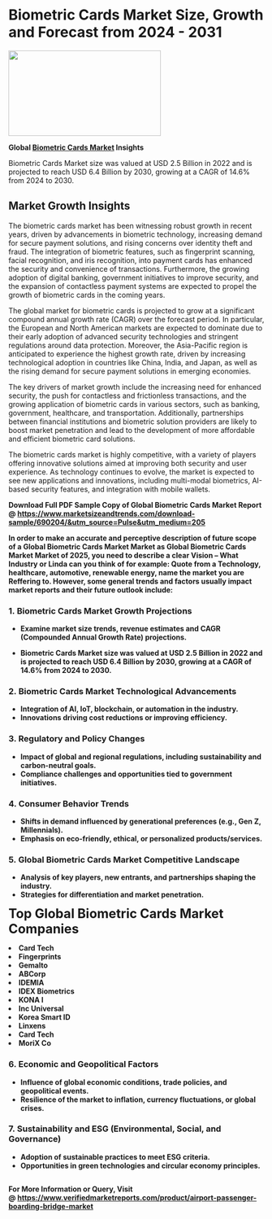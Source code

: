 <H1>Biometric Cards Market Size, Growth and Forecast from 2024 - 2031</H1><img class="aligncenter size-medium wp-image-584254" src="https://thirdeyenews.in/wp-content/uploads/2024/09/Global-Market-Research-300x168.jpeg" alt="" width="300" height="168" /><p><strong>Global&nbsp;<a href="https://www.marketsizeandtrends.com/download-sample/690204/&amp;utm_source=Pulse&amp;utm_medium=205">Biometric Cards Market</a> Insights</strong></p><p>Biometric Cards Market size was valued at USD 2.5 Billion in 2022 and is projected to reach USD 6.4 Billion by 2030, growing at a CAGR of 14.6% from 2024 to 2030.</p><p><h2>Market Growth Insights</h2> <p>The biometric cards market has been witnessing robust growth in recent years, driven by advancements in biometric technology, increasing demand for secure payment solutions, and rising concerns over identity theft and fraud. The integration of biometric features, such as fingerprint scanning, facial recognition, and iris recognition, into payment cards has enhanced the security and convenience of transactions. Furthermore, the growing adoption of digital banking, government initiatives to improve security, and the expansion of contactless payment systems are expected to propel the growth of biometric cards in the coming years.</p> <p><strong></strong></p> <p>The global market for biometric cards is projected to grow at a significant compound annual growth rate (CAGR) over the forecast period. In particular, the European and North American markets are expected to dominate due to their early adoption of advanced security technologies and stringent regulations around data protection. Moreover, the Asia-Pacific region is anticipated to experience the highest growth rate, driven by increasing technological adoption in countries like China, India, and Japan, as well as the rising demand for secure payment solutions in emerging economies.</p> <p>The key drivers of market growth include the increasing need for enhanced security, the push for contactless and frictionless transactions, and the growing application of biometric cards in various sectors, such as banking, government, healthcare, and transportation. Additionally, partnerships between financial institutions and biometric solution providers are likely to boost market penetration and lead to the development of more affordable and efficient biometric card solutions.</p> <p>The biometric cards market is highly competitive, with a variety of players offering innovative solutions aimed at improving both security and user experience. As technology continues to evolve, the market is expected to see new applications and innovations, including multi-modal biometrics, AI-based security features, and integration with mobile wallets.</p> <p><strong></p><p><span class=""><strong>Download Full PDF Sample Copy of Global Biometric Cards Market Report</strong> @ <a href="https://www.marketsizeandtrends.com/download-sample/690204/&amp;utm_source=Pulse&amp;utm_medium=205" target="_blank">https://www.marketsizeandtrends.com/download-sample/690204/&amp;utm_source=Pulse&amp;utm_medium=205</a></span></p><p>In order to make an accurate and perceptive description of future scope of a Global&nbsp;Biometric Cards Market Market as Global&nbsp;Biometric Cards Market Market of 2025, you need to describe a clear Vision &ndash; What Industry or Linda can you think of for example: Quote from a Technology, healthcare, automotive, renewable energy, name the market you are Reffering to. However, some general trends and factors usually impact market reports and their future outlook include:</p><h3>1.&nbsp;<strong>Biometric Cards Market Growth Projections</strong></h3><ul><li>Examine market size trends, revenue estimates and CAGR (Compounded Annual Growth Rate) projections.</li><li><p>Biometric Cards Market size was valued at USD 2.5 Billion in 2022 and is projected to reach USD 6.4 Billion by 2030, growing at a CAGR of 14.6% from 2024 to 2030.</p></li></ul><h3>2.&nbsp;<strong>Biometric Cards Market Technological Advancements</strong></h3><ul><li>Integration of AI, IoT, blockchain, or automation in the industry.</li><li>Innovations driving cost reductions or improving efficiency.</li></ul><h3>3.&nbsp;<strong>Regulatory and Policy Changes</strong></h3><ul><li>Impact of global and regional regulations, including sustainability and carbon-neutral goals.</li><li>Compliance challenges and opportunities tied to government initiatives.</li></ul><h3>4.&nbsp;<strong>Consumer Behavior Trends</strong></h3><ul><li>Shifts in demand influenced by generational preferences (e.g., Gen Z, Millennials).</li><li>Emphasis on eco-friendly, ethical, or personalized products/services.</li></ul><h3>5.&nbsp;<strong>Global Biometric Cards Market Competitive Landscape</strong></h3><ul><li>Analysis of key players, new entrants, and partnerships shaping the industry.</li><li>Strategies for differentiation and market penetration.</li></ul><p data-pm-slice="1 1 []"><span style="color: inherit; font-family: inherit; font-size: 25px;">Top Global Biometric Cards Market Companies</span></p><div class="" data-test-id=""><p><li>Card Tech</li><li> Fingerprints</li><li> Gemalto</li><li> ABCorp</li><li> IDEMIA</li><li> IDEX Biometrics</li><li> KONA I</li><li> Inc Universal</li><li> Korea Smart ID</li><li> Linxens</li><li> Card Tech</li><li> MoriX Co</li></p></div><h3>6.&nbsp;<strong>Economic and Geopolitical Factors</strong></h3><ul><li>Influence of global economic conditions, trade policies, and geopolitical events.</li><li>Resilience of the market to inflation, currency fluctuations, or global crises.</li></ul><h3>7.&nbsp;<strong>Sustainability and ESG (Environmental, Social, and Governance)</strong></h3><ul><li>Adoption of sustainable practices to meet ESG criteria.</li><li>Opportunities in green technologies and circular economy principles.</li></ul><h2><strong style="font-size: 14px;">For More Information or Query, Visit @&nbsp;</strong><a style="background-color: #ffffff; font-size: 14px;" href="https://www.marketsizeandtrends.com/report/biometric-cards-market/" target="_blank">https://www.verifiedmarketreports.com/product/airport-passenger-boarding-bridge-market</a></h2>
